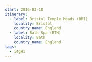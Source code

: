 ```yaml
---
start: 2016-03-18
itinerary:
  - label: Bristol Temple Meads (BRI)
    locality: Bristol
    country_name: England
  - label: Bath Spa (BTH)
    locality: Bath
    country_name: England
tags:
  - i4gH1
---
```

